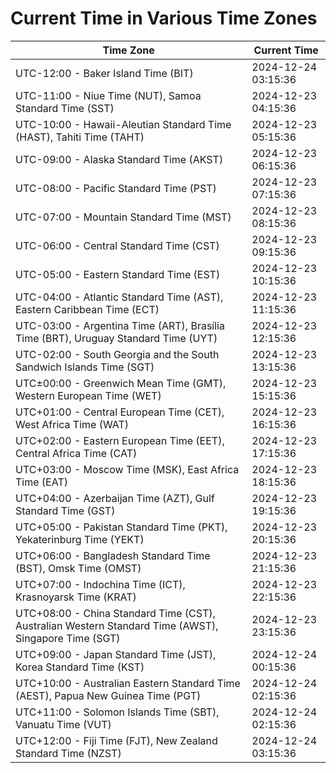 # Current Time in Various Time Zones

| Time Zone | Current Time |
|-----------|--------------|
| UTC-12:00 - Baker Island Time (BIT) | 2024-12-24 03:15:36 |
| UTC-11:00 - Niue Time (NUT), Samoa Standard Time (SST) | 2024-12-23 04:15:36 |
| UTC-10:00 - Hawaii-Aleutian Standard Time (HAST), Tahiti Time (TAHT) | 2024-12-23 05:15:36 |
| UTC-09:00 - Alaska Standard Time (AKST) | 2024-12-23 06:15:36 |
| UTC-08:00 - Pacific Standard Time (PST) | 2024-12-23 07:15:36 |
| UTC-07:00 - Mountain Standard Time (MST) | 2024-12-23 08:15:36 |
| UTC-06:00 - Central Standard Time (CST) | 2024-12-23 09:15:36 |
| UTC-05:00 - Eastern Standard Time (EST) | 2024-12-23 10:15:36 |
| UTC-04:00 - Atlantic Standard Time (AST), Eastern Caribbean Time (ECT) | 2024-12-23 11:15:36 |
| UTC-03:00 - Argentina Time (ART), Brasília Time (BRT), Uruguay Standard Time (UYT) | 2024-12-23 12:15:36 |
| UTC-02:00 - South Georgia and the South Sandwich Islands Time (SGT) | 2024-12-23 13:15:36 |
| UTC±00:00 - Greenwich Mean Time (GMT), Western European Time (WET) | 2024-12-23 15:15:36 |
| UTC+01:00 - Central European Time (CET), West Africa Time (WAT) | 2024-12-23 16:15:36 |
| UTC+02:00 - Eastern European Time (EET), Central Africa Time (CAT) | 2024-12-23 17:15:36 |
| UTC+03:00 - Moscow Time (MSK), East Africa Time (EAT) | 2024-12-23 18:15:36 |
| UTC+04:00 - Azerbaijan Time (AZT), Gulf Standard Time (GST) | 2024-12-23 19:15:36 |
| UTC+05:00 - Pakistan Standard Time (PKT), Yekaterinburg Time (YEKT) | 2024-12-23 20:15:36 |
| UTC+06:00 - Bangladesh Standard Time (BST), Omsk Time (OMST) | 2024-12-23 21:15:36 |
| UTC+07:00 - Indochina Time (ICT), Krasnoyarsk Time (KRAT) | 2024-12-23 22:15:36 |
| UTC+08:00 - China Standard Time (CST), Australian Western Standard Time (AWST), Singapore Time (SGT) | 2024-12-23 23:15:36 |
| UTC+09:00 - Japan Standard Time (JST), Korea Standard Time (KST) | 2024-12-24 00:15:36 |
| UTC+10:00 - Australian Eastern Standard Time (AEST), Papua New Guinea Time (PGT) | 2024-12-24 02:15:36 |
| UTC+11:00 - Solomon Islands Time (SBT), Vanuatu Time (VUT) | 2024-12-24 02:15:36 |
| UTC+12:00 - Fiji Time (FJT), New Zealand Standard Time (NZST) | 2024-12-24 03:15:36 |
